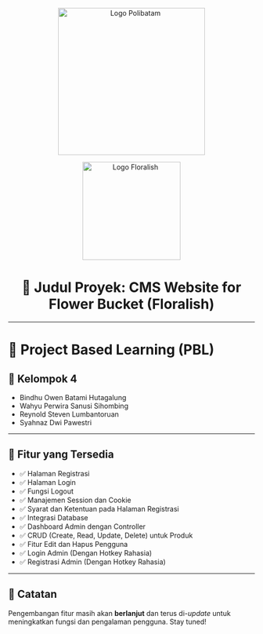 <p align="center">
  <img src="https://www.polibatam.ac.id/wp-content/uploads/2022/01/poltek-2048x1821.png" alt="Logo Polibatam" width="300"/>
</p>

<p align="center">
  <img src="https://i.ibb.co.com/YFFGv6Tf/xXdm05e.png" alt="Logo Floralish" width="200"/>
</p>

<h1 align="center">💐 Judul Proyek: CMS Website for Flower Bucket (Floralish)</h1>

---

# 📘 Project Based Learning (PBL)

## 👥 Kelompok 4
- Bindhu Owen Batami Hutagalung  
- Wahyu Perwira Sanusi Sihombing  
- Reynold Steven Lumbantoruan  
- Syahnaz Dwi Pawestri  

---

## 🔧 Fitur yang Tersedia

- ✅ Halaman Registrasi  
- ✅ Halaman Login  
- ✅ Fungsi Logout  
- ✅ Manajemen Session dan Cookie  
- ✅ Syarat dan Ketentuan pada Halaman Registrasi  
- ✅ Integrasi Database  
- ✅ Dashboard Admin dengan Controller  
- ✅ CRUD (Create, Read, Update, Delete) untuk Produk  
- ✅ Fitur Edit dan Hapus Pengguna  
- ✅ Login Admin (Dengan Hotkey Rahasia)  
- ✅ Registrasi Admin (Dengan Hotkey Rahasia)  

---

## 🚀 Catatan
Pengembangan fitur masih akan **berlanjut** dan terus di-*update* untuk meningkatkan fungsi dan pengalaman pengguna. Stay tuned!

